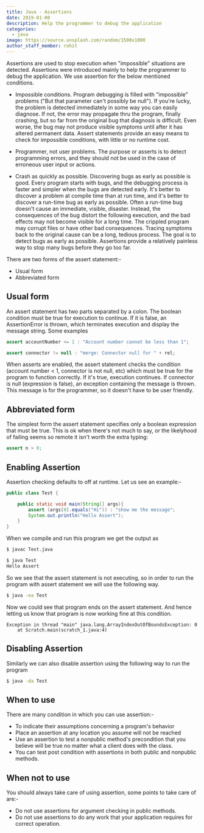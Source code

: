 ```yaml
---
title: Java - Assertions
date: 2019-01-08
description: Help the programmer to debug the application
categories:
  - java
image: https://source.unsplash.com/random/1500x1000
author_staff_member: rohit
---
```


Assertions are used to stop execution when "impossible" situations are detected. Assertions were introduced mainly to help the programmer to debug the application. We use assertion for the below mentioned conditions.

- Impossible conditions. Program debugging is filled with "impossible" problems ("But that parameter can't possibly be null"). If you're lucky, the problem is detected immediately in some way you can easily diagnose. If not, the error may propagate thru the program, finally crashing, but so far from the original bug that diagnosis is difficult. Even worse, the bug may not produce visible symptoms until after it has altered permanent data. Assert statements provide an easy means to check for impossible conditions, with little or no runtime cost.

- Programmer, not user problems. The purpose or asserts is to detect programming errors, and they should not be used in the case of erroneous user input or actions.

- Crash as quickly as possible. Discovering bugs as early as possible is good. Every program starts with bugs, and the debugging process is faster and simpler when the bugs are detected early. It's better to discover a problem at compile time than at run time, and it's better to discover a run-time bug as early as possible. Often a run-time bug doesn't cause an immediate, visible, disaster. Instead, the consequences of the bug distort the following execution, and the bad effects may not become visible for a long time. The crippled program may corrupt files or have other bad consequences. Tracing symptoms back to the original cause can be a long, tedious process. The goal is to detect bugs as early as possible. Assertions provide a relatively painless way to stop many bugs before they go too far.

There are two forms of the assert statement:-

- Usual form
- Abbreviated form

## Usual form

An assert statement has two parts separated by a colon. The boolean condition must be true for execution to continue. If it is false, an AssertionError is thrown, which terminates execution and display the message string. Some examples

```java
assert accountNumber <= 1 : "Account number cannot be less than 1";

assert connector != null : "merge: Connector null for " + rel;
```

When asserts are enabled, the assert statement checks the condition (account number < 1, connector is not null, etc) which must be true for the program to function correctly. If it's true, execution continues. If connector is null (expression is false), an exception containing the message is thrown. This message is for the programmer, so it doesn't have to be user friendly.

## Abbreviated form

The simplest form the assert statement specifies only a boolean expression that must be true. This is ok when there's not much to say, or the likelyhood of failing seems so remote it isn't worth the extra typing:

```java
assert n > 0;
```

## Enabling Assertion
Assertion checking defaults to off at runtime. 
Let us see an example:-

```java
public class Test {

	public static void main(String[] args){
		assert (args[0].equals("Hi")) : "show me the message";
		System.out.println("Hello Assert");
	}
}
```

When we compile and run this program we get the output as 

```bash
$ javac Test.java

$ java Test
Hello Assert
```
So we see that the assert statement is not executing, so in order to run the program with assert statement we will use the following way.

```bash
$ java -ea Test
```
Now we could see that program ends on the assert statement. And hence letting us know that program is now working fine at this condition.

```text
Exception in thread "main" java.lang.ArrayIndexOutOfBoundsException: 0
	at Scratch.main(scratch_1.java:4)
```

## Disabling Assertion
Similarly we can also disable assertion using the following way to run the program

```bash
$ java -da Test
```

## When to use

There are many condition in which you can use assertion:-
- To indicate their assumptions concerning a program's behavior
- Place an assertion at any location you assume will not be reached
- Use an assertion to test a nonpublic method's precondition that you believe will be true no matter what a client does with the class.
- You can test post condition with assertions in both public and nonpublic methods.

## When not to use
You should always take care of using assertion, some points to take care of are:-
- Do not use assertions for argument checking in public methods.
- Do not use assertions to do any work that your application requires for correct operation.

























